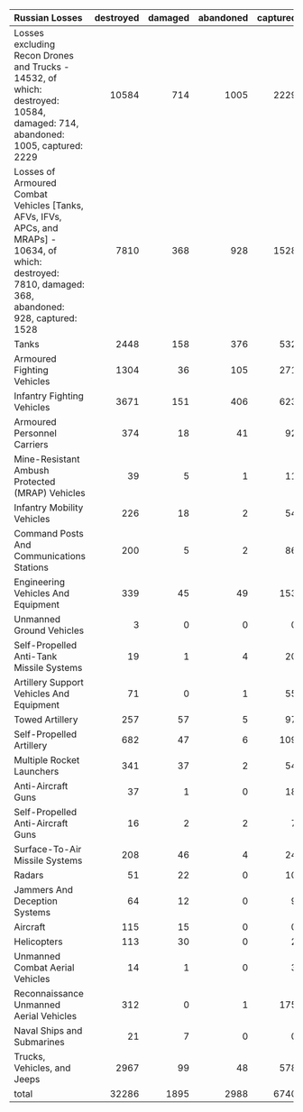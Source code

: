 | Russian Losses                                                                                                                                           |   destroyed |   damaged |   abandoned |   captured |   total |
|:---------------------------------------------------------------------------------------------------------------------------------------------------------|------------:|----------:|------------:|-----------:|--------:|
| Losses excluding Recon Drones and Trucks - 14532, of which: destroyed: 10584, damaged: 714, abandoned: 1005, captured: 2229                              |       10584 |       714 |        1005 |       2229 |   14532 |
| Losses of Armoured Combat Vehicles [Tanks, AFVs, IFVs, APCs, and MRAPs] - 10634, of which: destroyed: 7810, damaged: 368, abandoned: 928, captured: 1528 |        7810 |       368 |         928 |       1528 |   10634 |
| Tanks                                                                                                                                                    |        2448 |       158 |         376 |        532 |    3514 |
| Armoured Fighting Vehicles                                                                                                                               |        1304 |        36 |         105 |        271 |    1716 |
| Infantry Fighting Vehicles                                                                                                                               |        3671 |       151 |         406 |        623 |    4851 |
| Armoured Personnel Carriers                                                                                                                              |         374 |        18 |          41 |         92 |     525 |
| Mine-Resistant Ambush Protected  (MRAP) Vehicles                                                                                                         |          39 |         5 |           1 |         11 |      56 |
| Infantry Mobility Vehicles                                                                                                                               |         226 |        18 |           2 |         54 |     300 |
| Command Posts And Communications Stations                                                                                                                |         200 |         5 |           2 |         86 |     293 |
| Engineering Vehicles And Equipment                                                                                                                       |         339 |        45 |          49 |        153 |     586 |
| Unmanned Ground Vehicles                                                                                                                                 |           3 |         0 |           0 |          0 |       3 |
| Self-Propelled Anti-Tank Missile Systems                                                                                                                 |          19 |         1 |           4 |         20 |      44 |
| Artillery Support Vehicles And Equipment                                                                                                                 |          71 |         0 |           1 |         55 |     127 |
| Towed Artillery                                                                                                                                          |         257 |        57 |           5 |         97 |     416 |
| Self-Propelled Artillery                                                                                                                                 |         682 |        47 |           6 |        109 |     844 |
| Multiple Rocket Launchers                                                                                                                                |         341 |        37 |           2 |         54 |     434 |
| Anti-Aircraft Guns                                                                                                                                       |          37 |         1 |           0 |         18 |      56 |
| Self-Propelled Anti-Aircraft Guns                                                                                                                        |          16 |         2 |           2 |          7 |      27 |
| Surface-To-Air Missile Systems                                                                                                                           |         208 |        46 |           4 |         24 |     282 |
| Radars                                                                                                                                                   |          51 |        22 |           0 |         10 |      83 |
| Jammers And Deception Systems                                                                                                                            |          64 |        12 |           0 |          9 |      85 |
| Aircraft                                                                                                                                                 |         115 |        15 |           0 |          0 |     130 |
| Helicopters                                                                                                                                              |         113 |        30 |           0 |          2 |     145 |
| Unmanned Combat Aerial Vehicles                                                                                                                          |          14 |         1 |           0 |          3 |      18 |
| Reconnaissance Unmanned Aerial Vehicles                                                                                                                  |         312 |         0 |           1 |        175 |     488 |
| Naval Ships and Submarines                                                                                                                               |          21 |         7 |           0 |          0 |      28 |
| Trucks, Vehicles, and Jeeps                                                                                                                              |        2967 |        99 |          48 |        578 |    3692 |
| total                                                                                                                                                    |       32286 |      1895 |        2988 |       6740 |   43909 |